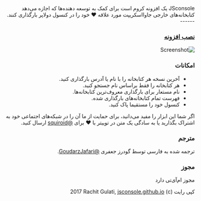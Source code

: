 <div dir="rtl" lang="fa">
JSconsole یک افزونه کروم است برای کمک به توسعه دهنده‌ها که اجازه می‌دهد کتابخانه‌های خارجی جاوااسکریپت مورد علاقه ❤️ خود را در کنسول دولاپر بارگذاری کنند.
------

### [نصب افزونه](https://jsconsole.github.io)


![Screenshot](/app/images/icon-128.png)

### امکانات

* آخرین نسخه هر کتابخانه را با نام یا آدرس بارگذاری کنید.
* هر کتابخانه را فقط براساس نام جستجو کنید.
* نام مستعار برای بارگذاری معروف‌ترین کتابخانه‌ها.
* فهرست تمام کتابخانه‌های بارگذاری شده.
* کنسول خود را مستقیما پاک کنید.

اگر شما این ابزار را مفید می‌دانید، برای حمایت از ما آن را در شبکه‌های اجتماعی خود به اشتراک بگذارید یا به سادگی یک متن در توییتر با ❤️ برای [@squiroid](https://twitter.com/squiroid) ارسال کنید.

### مترجم
ترجمه شده به فارسی توسط گودرز جعفری [@GoudarzJafari](https://twitter.com/GoudarzJafari).

### مجوز

مجوز ام‌آی‌تی دارد

کپی رایت (c) 2017 Rachit Gulati, [jsconsole.github.io](https://jsconsole.github.io)
